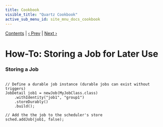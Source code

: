 ```yaml
---
title: Cookbook
visible_title: "Quartz Cookbook"
active_sub_menu_id: site_mnu_docs_cookbook
---
```

<div class="secNavPanel"><a href=".">Contents</a> | <a href="UnscheduleJob.html">&lsaquo;&nbsp;Prev</a> | <a href="ScheduleStoredJob.html">Next&nbsp;&rsaquo;</a></div>





# How-To: Storing a Job for Later Use

### Storing a Job

<pre class="prettyprint highlight"><code class="language-java" data-lang="java">
// Define a durable job instance (durable jobs can exist without triggers)
JobDetail job1 = newJob(MyJobClass.class)
    .withIdentity("job1", "group1")
    .storeDurably()
    .build();

// Add the the job to the scheduler's store
sched.addJob(job1, false);
</code></pre>

